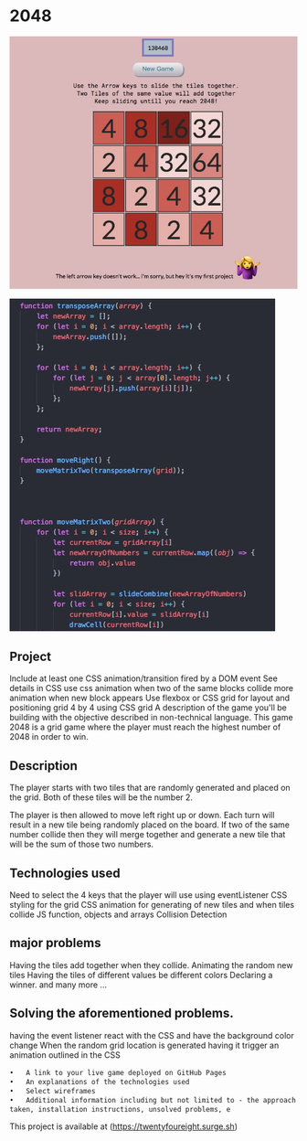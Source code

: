 # 2048 


![capture logic](images/screenshotofgame.jpg)


![capture logic](images/sample.jpg)



## Project
Include at least one CSS animation/transition fired by a DOM event
See details in CSS
use css animation when two of the same blocks collide
more animation when new block appears 
Use flexbox or CSS grid for layout and positioning
grid 4 by 4 using CSS grid 
A description of the game you'll be building with the objective described in non-technical language.
This game 2048 is a grid game where the player must reach the highest number of 2048 in order to win.

## Description 


The player starts with two tiles that are randomly generated and placed on the grid. Both of these tiles will be the number 2. 

The player is then allowed to move left right up or down. Each turn will result in a new tile being randomly placed on the board.  If two of the same number collide then they will merge together and generate a new tile that will be the sum of those two numbers. 


## Technologies used
Need to select the 4 keys that the player will use using eventListener 
CSS styling for the grid
CSS animation for generating of new tiles and when tiles collide
JS function, objects and arrays
Collision Detection 



## major problems 
Having the tiles add together when they collide.
Animating the random new tiles
Having the tiles of different values be different colors
Declaring a winner. 
and many more …


## Solving the aforementioned problems.
having the event listener react with the CSS and have the background color change 
When the random grid location is generated having it trigger an animation outlined in the CSS



	•	A link to your live game deployed on GitHub Pages
	•	An explanations of the technologies used
	•	Select wireframes
	•	Additional information including but not limited to - the approach taken, installation instructions, unsolved problems, e
	
This project is available at (https://twentyfoureight.surge.sh)

